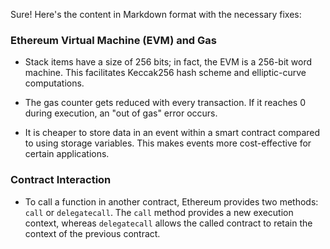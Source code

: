 Sure! Here's the content in Markdown format with the necessary fixes:

### Ethereum Virtual Machine (EVM) and Gas

- Stack items have a size of 256 bits; in fact, the EVM is a 256-bit word machine. This facilitates Keccak256 hash scheme and elliptic-curve computations.

- The gas counter gets reduced with every transaction. If it reaches 0 during execution, an "out of gas" error occurs.

- It is cheaper to store data in an event within a smart contract compared to using storage variables. This makes events more cost-effective for certain applications.

### Contract Interaction

- To call a function in another contract, Ethereum provides two methods: `call` or `delegatecall`. The `call` method provides a new execution context, whereas `delegatecall` allows the called contract to retain the context of the previous contract.
